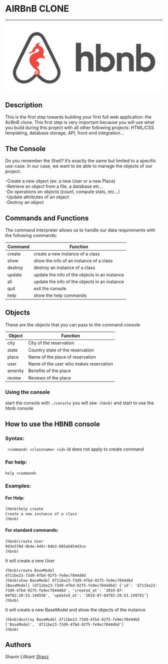 # AIRBnB CLONE
----
<p align="center"><img src="bnb.png" alt="AirBnb  logo"></p>

## Description
This is the first step towards building your first full web application: the AirBnB clone. This first step is very important because you will use what you build during this project with all other following projects: HTML/CSS templating, database storage, API, front-end integration…

## The Console                                                                                                   
Do you remember the Shell? It’s exactly the same but limited to a specific use-case. In our case, we want to be able to manage the objects of our project:

   -Create a new object (ex: a new User or a new Place)  
   -Retrieve an object from a file, a database etc…  
   -Do operations on objects (count, compute stats, etc…)  
   -Update attributes of an object  
   -Destroy an object  
   
## Commands and Functions
The command interpreter allows us to handle our data requirements with the following commands:
                                                                                                                      
| Command | Function |                                                                                                
| ------- | ------------------------------------ |
| create | create a new instance of a class |
| show | show the info of an instance of a class |
| destroy | destroy an instance of a class |
| update | update the info of the objects in an instance |
| all | update the info of the objects in an instance |
| quit | exit the console |
| help | show the help commands |

## Objects
These are the objects that you can pass to the command console

| Object | Function |                                                                                                
| ------- | -------- |
| city | City of the reservation |
| state | Country state of the reservation |
| place | Name of the place of reservation |
| user | Name of the user who makes reservation |
| amenity | Benefits of the place |
| review | Reviews of the place |

### Using the console
start the console with
```./console```
you will see:
```(hbnb)```
and start to use the hbnb console
## How to use the HBNB console
### Syntax:
``` <command> <classname> <id>```
id does not apply to create command
### For help:
```help <command>```
### Examples:
#### For Help:
```
(hbnb)help create
Create a new instance of a class
(hbnb)
```
#### For standard commands:
```
(hbnb)create User
993e570d-9b4e-449c-84b3-085ab454d3ce
(hbnb)
```
It will create a new User
``` 
(hbnb)create BaseModel
d711be23-73d9-4fbd-92f5-fe9ec7044d6d
(hbnb)show BaseModel d711be23-73d9-4fbd-92f5-fe9ec7044d6d
[BaseModel] (d711be23-73d9-4fbd-92f5-fe9ec7044d6d) {'id': 'd711be23-73d9-4fbd-92f5-fe9ec7044d6d', 'created_at': '2019-07-04T02:20:53.149558', 'updated_at': '2019-07-04T02:20:53.149791'}
(hbnb)
 ```
 It will create a new BaseModel and show the objects of the instance
 
```
(hbnb)destroy BaseModel d711be23-73d9-4fbd-92f5-fe9ec7044d6d
['BaseModel', 'd711be23-73d9-4fbd-92f5-fe9ec7044d6d']
(hbnb)
```
## Authors
Shavin Lillkant [Shavz](https://github.com/Shavz)
